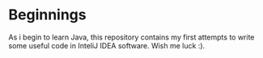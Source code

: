 # Beginnings
As i begin to learn Java, this repository contains my first attempts to write some useful code in InteliJ IDEA software. Wish me luck :).

